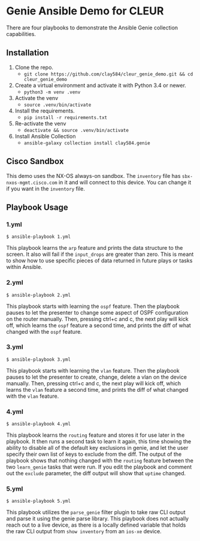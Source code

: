 # Genie Ansible Demo for CLEUR

There are four playbooks to demonstrate the Ansible Genie collection capabilities.


## Installation


1. Clone the repo.
	- `git clone https://github.com/clay584/cleur_genie_demo.git && cd cleur_genie_demo`
2. Create a virtual environment and activate it with Python 3.4 or newer.
	- `python3 -m venv .venv`
3. Activate the venv
	- `source .venv/bin/activate`
4. Install the requirements.
	- `pip install -r requirements.txt`
5. Re-activate the venv
	- `deactivate && source .venv/bin/activate`
6. Install Ansible Collection
	- `ansible-galaxy collection install clay584.genie`

## Cisco Sandbox

This demo uses the NX-OS always-on sandbox. The `inventory` file has `sbx-nxos-mgmt.cisco.com` in it and will connect to this device. You can 
change it if you want in the `inventory` file.

## Playbook Usage

### 1.yml

`$ ansible-playbook 1.yml`

This playbook learns the `arp` feature and prints the data structure to the screen. It also will fail if the `input_drops` are greater than zero. 
This is meant to show how to use specific pieces of data returned in future plays or tasks within Ansible.

### 2.yml

`$ ansible-playbook 2.yml`

This playbook starts with learning the `ospf` feature. Then the playbook pauses to let the presenter to change some aspect of OSPF configuration 
on the router manually. Then, pressing ctrl+c and c, the next play will kick off, which learns the `ospf` feature a second time, and prints the 
diff of what changed with the `ospf` feature.

### 3.yml

`$ ansible-playbook 3.yml`

This playbook starts with learning the `vlan` feature. Then the playbook pauses to let the presenter to create, change, delete a vlan 
on the device manually. Then, pressing ctrl+c and c, the next play will kick off, which learns the `vlan` feature a second time, and prints the
diff of what changed with the `vlan` feature.

### 4.yml

`$ ansible-playbook 4.yml`

This playbook learns the `routing` feature and stores it for use later in the playbook. It then runs a second task to learn it again, this time showing 
the ability to disable all of the default key exclusions in genie, and let the user specify their own list of keys to exclude from the diff. The output 
of the playbook shows that nothing changed with the `routing` feature between the two `learn_genie` tasks that were run. If you edit the playbook and comment 
out the `exclude` parameter, the diff output will show that `uptime` changed.

### 5.yml

`$ ansible-playbook 5.yml`

This playbook utilizes the `parse_genie` filter plugin to take raw CLI output and parse it using the genie parse library. This playbook does not actually 
reach out to a live device, as there is a locally defined variable that holds the raw CLI output from `show inventory` from an `ios-xe` device.
 
